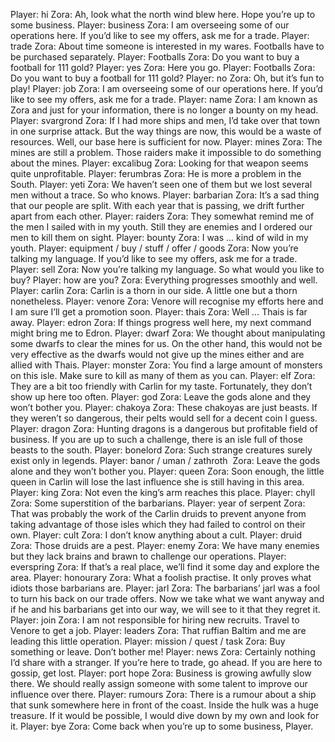 Player: hi
Zora: Ah, look what the north wind blew here. Hope you’re up to some business.
Player: business
Zora: I am overseeing some of our operations here. If you’d like to see my offers, ask me for a trade.
Player: trade
Zora: About time someone is interested in my wares. Footballs have to be purchased separately.
Player: Footballs
Zora: Do you want to buy a football for 111 gold?
Player: yes
Zora: Here you go.
Player: Footballs
Zora: Do you want to buy a football for 111 gold?
Player: no
Zora: Oh, but it’s fun to play!
Player: job
Zora: I am overseeing some of our operations here. If you’d like to see my offers, ask me for a trade.
Player: name
Zora: I am known as Zora and just for your information, there is no longer a bounty on my head.
Player: svargrond
Zora: If I had more ships and men, I’d take over that town in one surprise attack. But the way things are now, this would be a waste of resources. Well, our base here is sufficient for now.
Player: mines
Zora: The mines are still a problem. Those raiders make it impossible to do something about the mines.
Player: excalibug
Zora: Looking for that weapon seems quite unprofitable.
Player: ferumbras
Zora: He is more a problem in the South.
Player: yeti
Zora: We haven’t seen one of them but we lost several men without a trace. So who knows.
Player: barbarian
Zora: It’s a sad thing that our people are split. With each year that is passing, we drift further apart from each other.
Player: raiders
Zora: They somewhat remind me of the men I sailed with in my youth. Still they are enemies and I ordered our men to kill them on sight.
Player: bounty
Zora: I was … kind of wild in my youth.
Player: equipment / buy / stuff / offer / goods
Zora: Now you’re talking my language. If you’d like to see my offers, ask me for a trade.
Player: sell
Zora: Now you’re talking my language. So what would you like to buy?
Player: how are you?
Zora: Everything progresses smoothly and well.
Player: carlin
Zora: Carlin is a thorn in our side. A little one but a thorn nonetheless.
Player: venore
Zora: Venore will recognise my efforts here and I am sure I’ll get a promotion soon.
Player: thais
Zora: Well … Thais is far away.
Player: edron
Zora: If things progress well here, my next command might bring me to Edron.
Player: dwarf
Zora: We thought about manipulating some dwarfs to clear the mines for us. On the other hand, this would not be very effective as the dwarfs would not give up the mines either and are allied with Thais.
Player: monster
Zora: You find a large amount of monsters on this isle. Make sure to kill as many of them as you can.
Player: elf
Zora: They are a bit too friendly with Carlin for my taste. Fortunately, they don’t show up here too often.
Player: god
Zora: Leave the gods alone and they won’t bother you.
Player: chakoya
Zora: These chakoyas are just beasts. If they weren’t so dangerous, their pelts would sell for a decent coin I guess.
Player: dragon
Zora: Hunting dragons is a dangerous but profitable field of business. If you are up to such a challenge, there is an isle full of those beasts to the south.
Player: bonelord
Zora: Such strange creatures surely exist only in legends.
Player: banor / uman / zathroth 
Zora: Leave the gods alone and they won’t bother you.
Player: queen
Zora: Soon enough, the little queen in Carlin will lose the last influence she is still having in this area.
Player: king
Zora: Not even the king’s arm reaches this place.
Player: chyll
Zora: Some superstition of the barbarians.
Player: year of serpent
Zora: That was probably the work of the Carlin druids to prevent anyone from taking advantage of those isles which they had failed to control on their own.
Player: cult
Zora: I don’t know anything about a cult.
Player: druid
Zora: Those druids are a pest.
Player: enemy
Zora: We have many enemies but they lack brains and brawn to challenge our operations.
Player: everspring
Zora: If that’s a real place, we’ll find it some day and explore the area.
Player: honourary
Zora: What a foolish practise. It only proves what idiots those barbarians are.
Player: jarl
Zora: The barbarians’ jarl was a fool to turn his back on our trade offers. Now we take what we want anyway and if he and his barbarians get into our way, we will see to it that they regret it.
Player: join
Zora: I am not responsible for hiring new recruits. Travel to Venore to get a job.
Player: leaders
Zora: That ruffian Baltim and me are leading this little operation.
Player: mission / quest / task
Zora: Buy something or leave. Don’t bother me!
Player: news
Zora: Certainly nothing I’d share with a stranger. If you’re here to trade, go ahead. If you are here to gossip, get lost.
Player: port hope
Zora: Business is growing awfully slow there. We should really assign someone with some talent to improve our influence over there.
Player: rumours
Zora: There is a rumour about a ship that sunk somewhere here in front of the coast. Inside the hulk was a huge treasure. If it would be possible, I would dive down by my own and look for it.
Player: bye
Zora: Come back when you’re up to some business, Player.
